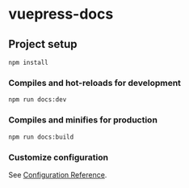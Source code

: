 # vuepress-docs

## Project setup
```
npm install
```

### Compiles and hot-reloads for development
```
npm run docs:dev
```

### Compiles and minifies for production
```
npm run docs:build
```

### Customize configuration
See [Configuration Reference](https://cli.vuejs.org/config/).
